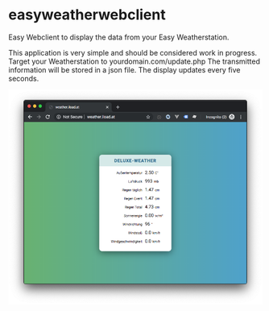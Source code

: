 # easyweatherwebclient
Easy Webclient to display the data from your Easy Weatherstation.

This application is very simple and should be considered work in progress.
Target your Weatherstation to yourdomain.com/update.php
The transmitted information will be stored in a json file.
The display updates every five seconds. 

![Image description](images/readme.png)
